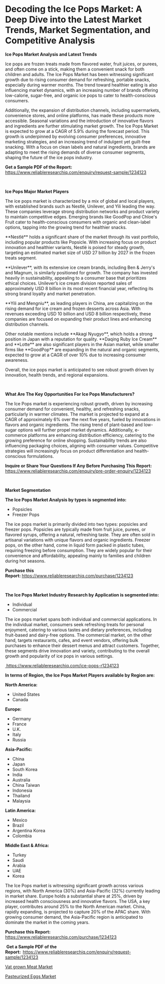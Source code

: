 <p><h1>Decoding the Ice Pops Market: A Deep Dive into the Latest Market Trends, Market Segmentation, and Competitive Analysis</h1></p><p><strong>Ice Pops Market Analysis and Latest Trends</strong></p>
<p><p>Ice pops are frozen treats made from flavored water, fruit juices, or purees, and often come on a stick, making them a convenient snack for both children and adults. The Ice Pops Market has been witnessing significant growth due to rising consumer demand for refreshing, portable snacks, especially during warmer months. The trend toward healthier eating is also influencing market dynamics, with an increasing number of brands offering low-calorie, sugar-free, and organic ice pops to cater to health-conscious consumers.</p><p>Additionally, the expansion of distribution channels, including supermarkets, convenience stores, and online platforms, has made these products more accessible. Seasonal variations and the introduction of innovative flavors and ingredients are further stimulating market growth. The Ice Pops Market is expected to grow at a CAGR of 5.9% during the forecast period. This growth is underpinned by evolving consumer preferences, innovative marketing strategies, and an increasing trend of indulgent yet guilt-free snacking. With a focus on clean labels and natural ingredients, brands are adapting to meet the rising demands of diverse consumer segments, shaping the future of the ice pops industry.</p></p>
<p><strong>Get a Sample PDF of the Report:&nbsp;</strong> <a href="https://www.reliableresearchiq.com/enquiry/request-sample/1234123?utm_campaign=1123&utm_medium=2&utm_source=Github&utm_content=ia&utm_term=14022025&utm_id=ice-pops">https://www.reliableresearchiq.com/enquiry/request-sample/1234123</a></p>
<p>&nbsp;</p>
<p><strong>Ice Pops Major Market Players</strong></p>
<p><p>The ice pops market is characterized by a mix of global and local players, with established brands such as Nestlé, Unilever, and Yili leading the way. These companies leverage strong distribution networks and product variety to maintain competitive edges. Emerging brands like GoodPop and Chloe's Fruit cater to health-conscious consumers with organic and clean-label options, tapping into the growing trend for healthier snacks.</p><p>**Nestlé** holds a significant share of the market through its vast portfolio, including popular products like Popsicle. With increasing focus on product innovation and healthier variants, Nestlé is poised for steady growth, targeting an estimated market size of USD 27 billion by 2027 in the frozen treats segment.</p><p>**Unilever**, with its extensive ice cream brands, including Ben & Jerry's and Magnum, is similarly positioned for growth. The company has invested heavily in sustainability, appealing to a consumer base that prioritizes ethical choices. Unilever’s ice cream division reported sales of approximately USD 8 billion in its most recent financial year, reflecting its strong brand loyalty and market penetration.</p><p>**Yili and Mengniu**, as leading players in China, are capitalizing on the rising demand for ice cream and frozen desserts across Asia. With revenues exceeding USD 10 billion and USD 8 billion respectively, these companies are focused on expanding their product lines and enhancing distribution channels.</p><p>Other notable mentions include **Akagi Nyugyo**, which holds a strong position in Japan with a reputation for quality. **Daqing Ruby Ice Cream** and **Lotte** are also significant players in the Asian market, while smaller firms like **GoodPop** are expanding in the natural and organic segments, expected to grow at a CAGR of over 10% due to increasing consumer awareness.</p><p>Overall, the ice pops market is anticipated to see robust growth driven by innovation, health trends, and regional expansions.</p></p>
<p>&nbsp;</p>
<p><strong>What Are The Key Opportunities For Ice Pops Manufacturers?</strong></p>
<p><p>The Ice Pops market is experiencing robust growth, driven by increasing consumer demand for convenient, healthy, and refreshing snacks, particularly in warmer climates. The market is projected to expand at a CAGR of approximately 6% over the next five years, fueled by innovations in flavors and organic ingredients. The rising trend of plant-based and low-sugar options will further propel market dynamics. Additionally, e-commerce platforms are enhancing distribution efficiency, catering to the growing preference for online shopping. Sustainability trends are also influencing packaging choices, aligning with consumer values. Competitive strategies will increasingly focus on product differentiation and health-conscious formulations.</p></p>
<p><strong>Inquire or Share Your Questions If Any Before Purchasing This Report:</strong> <a href="https://www.reliableresearchiq.com/enquiry/pre-order-enquiry/1234123?utm_campaign=1123&utm_medium=2&utm_source=Github&utm_content=ia&utm_term=14022025&utm_id=ice-pops">https://www.reliableresearchiq.com/enquiry/pre-order-enquiry/1234123</a></p>
<p>&nbsp;</p>
<p><strong>Market Segmentation</strong></p>
<p><strong>The Ice Pops Market Analysis by types is segmented into:</strong></p>
<p><ul><li>Popsicles</li><li>Freezer Pops</li></ul></p>
<p><p>The ice pops market is primarily divided into two types: popsicles and freezer pops. Popsicles are typically made from fruit juice, purees, or flavored syrups, offering a natural, refreshing taste. They are often sold in artisanal variations with unique flavors and organic ingredients. Freezer pops, on the other hand, come in liquid form packed in plastic tubes, requiring freezing before consumption. They are widely popular for their convenience and affordability, appealing mainly to families and children during hot seasons.</p></p>
<p><strong>Purchase this Report:&nbsp;</strong><a href="https://www.reliableresearchiq.com/purchase/1234123?utm_campaign=1123&utm_medium=2&utm_source=Github&utm_content=ia&utm_term=14022025&utm_id=ice-pops">https://www.reliableresearchiq.com/purchase/1234123</a></p>
<p>&nbsp;</p>
<p><strong>The Ice Pops Market Industry Research by Application is segmented into:</strong></p>
<p><ul><li>Individual</li><li>Commercial</li></ul></p>
<p><p>The ice pops market spans both individual and commercial applications. In the individual market, consumers seek refreshing treats for personal enjoyment, catering to various tastes and dietary preferences, including fruit-based and dairy-free options. The commercial market, on the other hand, targets restaurants, cafes, and event vendors, offering bulk purchases to enhance their dessert menus and attract customers. Together, these segments drive innovation and variety, contributing to the overall growth and popularity of ice pops in various settings.</p></p>
<p><a href="https://www.reliableresearchiq.com/ice-pops-r1234123?utm_campaign=1123&utm_medium=2&utm_source=Github&utm_content=ia&utm_term=14022025&utm_id=ice-pops">&nbsp;https://www.reliableresearchiq.com/ice-pops-r1234123</a></p>
<p><strong>In terms of Region, the Ice Pops Market Players available by Region are:</strong></p>
<p>
    <p> <strong> North America: </strong>
        <ul>
            <li>United States</li>
            <li>Canada</li>
        </ul>
        </p> 
    <p> <strong> Europe: </strong>
        <ul>
            <li>Germany</li>
            <li>France</li>
            <li>U.K.</li>
            <li>Italy</li>
            <li>Russia</li>
        </ul>
        </p> 
    <p> <strong> Asia-Pacific: </strong>
        <ul>
            <li>China</li>
            <li>Japan</li>
            <li>South Korea</li>
            <li>India</li>
            <li>Australia</li>
            <li>China Taiwan</li>
            <li>Indonesia</li>
            <li>Thailand</li>
            <li>Malaysia</li>
        </ul>
        </p> 
    <p> <strong> Latin America: </strong>
        <ul>
            <li>Mexico</li>
            <li>Brazil</li>
            <li>Argentina Korea</li>
            <li>Colombia</li>
        </ul>
        </p> 
    <p> <strong> Middle East & Africa: </strong>
        <ul>
            <li>Turkey</li>
            <li>Saudi</li>
            <li>Arabia</li>
            <li>UAE</li>
            <li>Korea</li>
        </ul>
    </p>
    </p>
<p><p>The Ice Pops market is witnessing significant growth across various regions, with North America (30%) and Asia-Pacific (32%) currently leading in market share. Europe holds a substantial share at 25%, driven by increased health consciousness and innovative flavors. The USA, a key player, contributes around 25% to the North American market. China, rapidly expanding, is projected to capture 20% of the APAC share. With growing consumer demand, the Asia-Pacific region is anticipated to dominate the market in the coming years.</p></p>
<p><strong>Purchase this Report: </strong><a href="https://www.reliableresearchiq.com/purchase/1234123?utm_campaign=1123&utm_medium=2&utm_source=Github&utm_content=ia&utm_term=14022025&utm_id=ice-pops">https://www.reliableresearchiq.com/purchase/1234123</a></p>
<p>&nbsp;<strong>Get a Sample PDF of the Report:&nbsp;&nbsp;</strong><a href="https://www.reliableresearchiq.com/enquiry/request-sample/1234123?utm_campaign=1123&utm_medium=2&utm_source=Github&utm_content=ia&utm_term=14022025&utm_id=ice-pops">https://www.reliableresearchiq.com/enquiry/request-sample/1234123</a></p>
<p><strong></strong></p>
<p><p><a href="https://github.com/bulkagumanvv/Market-Research-Report-List-1/blob/main/vat-grown-meat-market.md?utm_campaign=1123&utm_medium=2&utm_source=Github&utm_content=ia&utm_term=14022025&utm_id=ice-pops">Vat grown Meat Market</a></p><p><a href="https://github.com/shamyzinniwl/Market-Research-Report-List-1/blob/main/pasteurized-eggs-market.md?utm_campaign=1123&utm_medium=2&utm_source=Github&utm_content=ia&utm_term=14022025&utm_id=ice-pops">Pasteurized Eggs Market</a></p></p>